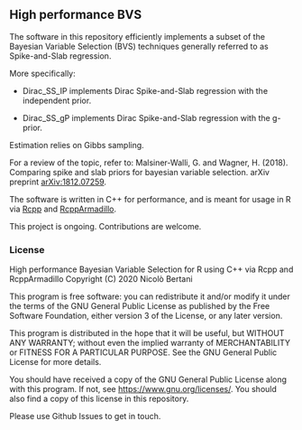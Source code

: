 ## High performance BVS

The software in this repository efficiently implements a subset of the Bayesian Variable Selection (BVS) techniques generally referred to as Spike-and-Slab regression.

More specifically:

* Dirac_SS_IP implements Dirac Spike-and-Slab regression with the independent prior.

* Dirac_SS_gP implements Dirac Spike-and-Slab regression with the g-prior.

Estimation relies on Gibbs sampling.

For a review of the topic, refer to:
Malsiner-Walli, G. and Wagner, H. (2018). Comparing spike and slab priors for bayesian variable selection. arXiv preprint [arXiv:1812.07259](https://arxiv.org/abs/1812.07259).

The software is written in C++ for performance, and is meant for usage in R via [Rcpp](https://cran.r-project.org/web/packages/Rcpp/index.html) and [RcppArmadillo](https://cran.r-project.org/web/packages/RcppArmadillo/index.html).

This project is ongoing. Contributions are welcome.

### License

High performance Bayesian Variable Selection for R using C++ via Rcpp and RcppArmadillo
Copyright (C) 2020  Nicolò Bertani

This program is free software: you can redistribute it and/or modify it under the terms of the GNU General Public License as published by the Free Software Foundation, either version 3 of the License, or any later version.

This program is distributed in the hope that it will be useful, but WITHOUT ANY WARRANTY; without even the implied warranty of MERCHANTABILITY or FITNESS FOR A PARTICULAR PURPOSE.  See the GNU General Public License for more details.

You should have received a copy of the GNU General Public License along with this program.  If not, see <https://www.gnu.org/licenses/>. You should also find a copy of this license in this repository.

Please use Github Issues to get in touch.

